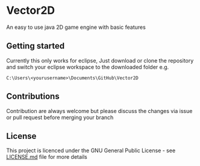 # Vector2D
An easy to use java 2D game engine with basic features

## Getting started
Currently this only works for eclipse, 
Just download or clone the repository and switch your eclipse workspace to the downloaded folder
e.g.
```
C:\Users\<yourusername>\Documents\GitHub\Vector2D
```

## Contributions 
Contribution are always welcome but please discuss the changes via issue or pull request before merging your branch

## License
This project is licenced under the GNU General Public License - see [LICENSE.md](LICENSE.md) file for more details
